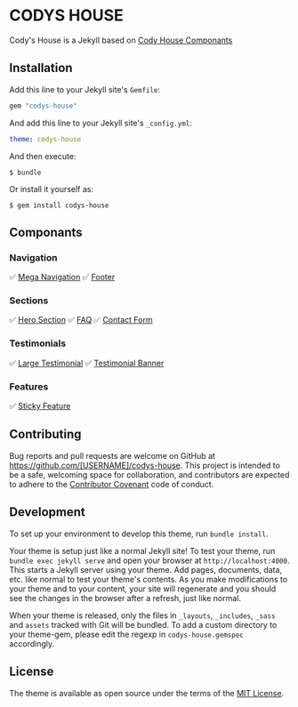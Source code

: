# CODYS HOUSE

Cody's House is a Jekyll based on [Cody House Componants](https://codyhouse.co/ds/components)

## Installation

Add this line to your Jekyll site's `Gemfile`:

```ruby
gem "codys-house"
```

And add this line to your Jekyll site's `_config.yml`:

```yaml
theme: codys-house
```

And then execute:

    $ bundle

Or install it yourself as:

    $ gem install codys-house

## Componants

### Navigation

✅ [Mega Navigation]()
✅ [Footer](https://codyhouse.co/ds/components/info/main-footer) 

### Sections

✅ [Hero Section](https://codyhouse.co/ds/components/info/hero)
✅ [FAQ](https://codyhouse.co/ds/components/info/faq-v3)
✅ [Contact Form](https://codyhouse.co/ds/components/info/form-template-v3)

### Testimonials

✅ [Large Testimonial](https://codyhouse.co/ds/components/info/testimonial)
✅ [Testimonial Banner](https://codyhouse.co/ds/components/info/testimonial-banner)

### Features

✅ [Sticky Feature](https://codyhouse.co/ds/components/info/sticky-feature)




## Contributing

Bug reports and pull requests are welcome on GitHub at https://github.com/[USERNAME]/codys-house. This project is intended to be a safe, welcoming space for collaboration, and contributors are expected to adhere to the [Contributor Covenant](https://www.contributor-covenant.org/) code of conduct.

## Development

To set up your environment to develop this theme, run `bundle install`.

Your theme is setup just like a normal Jekyll site! To test your theme, run `bundle exec jekyll serve` and open your browser at `http://localhost:4000`. This starts a Jekyll server using your theme. Add pages, documents, data, etc. like normal to test your theme's contents. As you make modifications to your theme and to your content, your site will regenerate and you should see the changes in the browser after a refresh, just like normal.

When your theme is released, only the files in `_layouts`, `_includes`, `_sass` and `assets` tracked with Git will be bundled.
To add a custom directory to your theme-gem, please edit the regexp in `codys-house.gemspec` accordingly.

## License

The theme is available as open source under the terms of the [MIT License](https://opensource.org/licenses/MIT).
